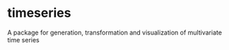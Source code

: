 # timeseries
A package for generation, transformation and visualization of multivariate 
time series
